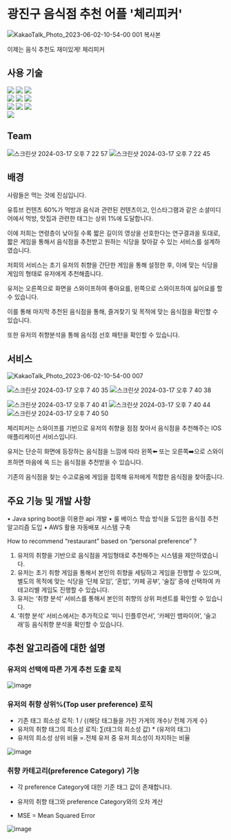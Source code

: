 # 광진구 음식점 추천 어플 '체리피커'
![KakaoTalk_Photo_2023-06-02-10-54-00 001 복사본](https://github.com/CherryPick3r/CherryPick3r-Server/assets/44383895/bf55ff4b-8202-4509-a281-a8ae9ef84177)

이제는 음식 추천도 재미있게! 체리피커

## 사용 기술

<img src="https://img.shields.io/badge/springboot-6DB33F?style=for-the-badge&logo=springboot&logoColor=white"> <img src="https://img.shields.io/badge/Spring Security-6DB33F?style=for-the-badge&logo=SpringSecurity&logoColor=white"> <img src="https://img.shields.io/badge/JAVA-007396?style=for-the-badge&logo=openjdk&logoColor=white"> <br>
<img src="https://img.shields.io/badge/Hibernate-59666C?style=for-the-badge&logo=Hibernate&logoColor=white"> <img src="https://img.shields.io/badge/mysql-4479A1?style=for-the-badge&logo=mysql&logoColor=white"> <img src="https://img.shields.io/badge/redis-DC382D?style=for-the-badge&logo=redis&logoColor=white"> <br>
<img src="https://img.shields.io/badge/docker-%230db7ed.svg?style=for-the-badge&logo=docker&logoColor=white"> <img src="https://img.shields.io/badge/docker Compose-%230db7ed.svg?style=for-the-badge&logo=docker&logoColor=white"> <img src="https://img.shields.io/badge/Github Action-181717?style=for-the-badge&logo=github&logoColor=white"> <br>
<img src="https://img.shields.io/badge/apache tomcat-F8DC75?style=for-the-badge&logo=apachetomcat&logoColor=white"> <br>

## Team

![스크린샷 2024-03-17 오후 7 22 57](https://github.com/CherryPick3r/CherryPick3r-Server/assets/44383895/a4ab0844-2266-4e43-ad85-ea2dab876fad) ![스크린샷 2024-03-17 오후 7 22 45](https://github.com/CherryPick3r/CherryPick3r-Server/assets/44383895/49b9e10c-ab5d-49f0-add3-7e3b7c1ea0c5)

  
## 배경

사람들은 먹는 것에 진심입니다. 

유튜브 컨텐츠 60%가 먹방과 음식과 관련된 컨텐츠이고, 인스타그램과 같은 소셜미디어에서 먹방, 맛집과 관련한 태그는 상위 1%에 도달합니다.

이에 저희는 연령층이 낮아질 수록 짧은 길이의 영상을 선호한다는 연구결과을 토대로, 짧은 게임을 통해서 음식점을 추천받고 원하는 식당을 찾아갈 수 있는 서비스를 설계하였습니다.

저희의 서비스는 초기 유저의 취향을 간단한 게임을 통해 설정한 후, 이에 맞는 식당을 게임의 형태로 유저에게 추천해줍니다. 

유저는 오른쪽으로 화면을 스와이프하여 좋아요를, 왼쪽으로 스와이프하여 싫어요를 할 수 있습니다.

이를 통해 마지막 추천된 음식점을 통해, 즐겨찾기 및 목적에 맞는 음식점을 확인할 수 있습니다.

또한 유저의 취향분석을 통해 음식점 선호 패턴을 확인할 수 있습니다.


## 서비스

![KakaoTalk_Photo_2023-06-02-10-54-00 007](https://github.com/CherryPick3r/CherryPick3r-Server/assets/44383895/8630181b-3579-4531-8360-da7dcf983b1d) 

![스크린샷 2024-03-17 오후 7 40 35](https://github.com/CherryPick3r/CherryPick3r-Server/assets/44383895/317c4e69-4626-454f-bf4e-9a9902656cfc) ![스크린샷 2024-03-17 오후 7 40 38](https://github.com/CherryPick3r/CherryPick3r-Server/assets/44383895/31c50867-d09a-43dd-a1cc-6f850d6ae3b0) 

![스크린샷 2024-03-17 오후 7 40 41](https://github.com/CherryPick3r/CherryPick3r-Server/assets/44383895/59449e5c-7b6f-41e4-a431-cd0fc63533b0) ![스크린샷 2024-03-17 오후 7 40 44](https://github.com/CherryPick3r/CherryPick3r-Server/assets/44383895/505d84e8-d71b-4dcc-955a-f30f11e8904b) ![스크린샷 2024-03-17 오후 7 40 50](https://github.com/CherryPick3r/CherryPick3r-Server/assets/44383895/bd465593-48c8-48db-85c1-96cb06d7e97e)


체리피커는 스와이프를 기반으로 유저의 취향을 점점 찾아서 음식점을 추천해주는 IOS 애플리케이션 서비스입니다.

유저는 단순히 화면에 등장하는 음식점을 느낌에 따라 왼쪽⬅️ 또는 오른쪽➡️으로 스와이프하면 마음에 쏙 드는 음식점을 추천받을 수 있습니다.

기존의 음식점을 찾는 수고로움에 게임을 접목해 유저에게 적합한 음식점을 찾아줍니다.

## 주요 기능 및 개발 사항

• Java spring boot을 이용한 api 개발
• 룰 베이스 학습 방식을 도입한 음식점 추천 알고리즘 도입 
• AWS 활용 자동배포 시스템 구축


How to recommend “restaurant” based on “personal preference” ?

1. 유저의 취향을 기반으로 음식점을 게임형태로 추천해주는 시스템을 제안하였습니다.
2. 유저는 초기 취향 게임을 통해서 본인의 취향을 세팅하고 게임을 진행할 수 있으며, 별도의 목적에 맞는 식당을 ‘단체 모임’, ‘혼밥’, ‘카페 공부’, ‘술집’ 중에 선택하여 카테고리별 게임도 진행할 수 있습니다.
3. 유저는 ‘취향 분석’ 서비스를 통해서 본인의 취향의 상위 퍼센트를 확인할 수 있습니다.
4. ‘취향 분석’ 서비스에서는 추가적으로 ‘미니 인플루언서’, ‘카페인 뱀파이어’, ‘술고래’등 음식취향 분석을 확인할 수 있습니다.

## 추천 알고리즘에 대한 설명

### 유저의 선택에 따른 가게 추천 도출 로직

![image](https://github.com/CherryPick3r/CherryPick3r-Server/assets/44383895/c7569ae9-697b-4da1-9f66-832aeb555362)


### 유저의 취향 상위%(Top user preference) 로직
- 기존 태그 희소성 로직: 1 / {(해당 태그들을 가진 가게의 개수)/ 전체 가게 수} 
- 유저의 취향 태그의 희소성 로직: ∑(태그의 희소성 값) * (유저의 태그)
- 유저의 희소성 상위 비율 =.전체 유저 중 유저 희소성이 차지하는 비율

![image](https://github.com/CherryPick3r/CherryPick3r-Server/assets/44383895/e246c98f-a784-436b-aecc-9fc1de6be8d4)


### 취향 카테고리(preference Category) 기능

- 각 preference Category에 대한 기준 태그 값이 존재합니다.

- 유저의 취향 태그와 preference Category와의 오차 계산

- MSE = Mean Squared Error

![image](https://github.com/CherryPick3r/CherryPick3r-Server/assets/44383895/176c0f1e-c877-4d3a-8ac9-bab10df021cc)



